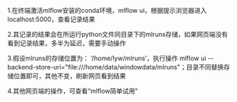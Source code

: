 1.在终端激活mlflow安装的conda环境，mlflow ui，根据提示浏览器进入 localhost:5000，查看记录结果

2.其记录的结果会在所运行python文件同目录下的mlruns存储，如果网页端没有看到记录结果，多半为延迟，需要手动操作

3.假设mlruns的存储位置为： ‘/home/lyw/mlruns’，执行操作 mlflow ui --backend-store-uri="file:///home/data/windowdata/mlruns"；目录不同替换存储位置即可，其他不变，刷新网页看到结果

4.其他网页端的操作，可查看“mlflow简单试用”